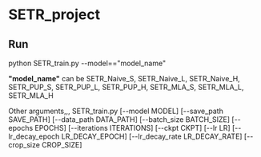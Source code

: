# SETR_project

## Run
python SETR_train.py --model=="model_name"

**"model_name"** can be SETR_Naive_S, SETR_Naive_L, SETR_Naive_H, SETR_PUP_S,  SETR_PUP_L, SETR_PUP_H, SETR_MLA_S, SETR_MLA_L, SETR_MLA_H

Other arguments,,,
SETR_train.py  [--model MODEL] [--save_path SAVE_PATH]
                 [--data_path DATA_PATH] [--batch_size BATCH_SIZE]
                 [--epochs EPOCHS] [--iterations ITERATIONS] [--ckpt CKPT]
                 [--lr LR] [--lr_decay_epoch LR_DECAY_EPOCH]
                 [--lr_decay_rate LR_DECAY_RATE] [--crop_size CROP_SIZE]



